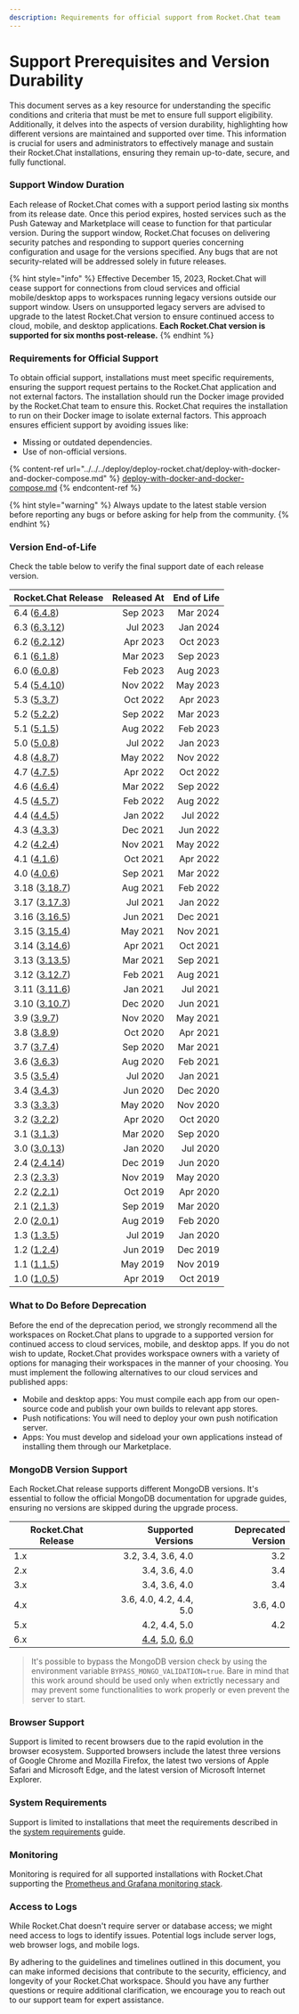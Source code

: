 ```yaml
---
description: Requirements for official support from Rocket.Chat team
---
```


# Support Prerequisites and Version Durability

This document serves as a key resource for understanding the specific conditions and criteria that must be met to ensure full support eligibility. Additionally, it delves into the aspects of version durability, highlighting how different versions are maintained and supported over time. This information is crucial for users and administrators to effectively manage and sustain their Rocket.Chat installations, ensuring they remain up-to-date, secure, and fully functional.

### Support Window Duration

Each release of Rocket.Chat comes with a support period lasting six months from its release date. Once this period expires, hosted services such as the Push Gateway and Marketplace will cease to function for that particular version. During the support window, Rocket.Chat focuses on delivering security patches and responding to support queries concerning configuration and usage for the versions specified. Any bugs that are not security-related will be addressed solely in future releases.

{% hint style="info" %}
Effective December 15, 2023, Rocket.Chat will cease support for connections from cloud services and official mobile/desktop apps to workspaces running legacy versions outside our support window. Users on unsupported legacy servers are advised to upgrade to the latest Rocket.Chat version to ensure continued access to cloud, mobile, and desktop applications. **Each Rocket.Chat version is supported for six months post-release.**
{% endhint %}

### Requirements for Official Support

To obtain official support, installations must meet specific requirements, ensuring the support request pertains to the Rocket.Chat application and not external factors. The installation should run the Docker image provided by the Rocket.Chat team to ensure this. Rocket.Chat requires the installation to run on their Docker image to isolate external factors. This approach ensures efficient support by avoiding issues like:

* Missing or outdated dependencies.
* Use of non-official versions.

{% content-ref url="../../../deploy/deploy-rocket.chat/deploy-with-docker-and-docker-compose.md" %}
[deploy-with-docker-and-docker-compose.md](../../../deploy/deploy-rocket.chat/deploy-with-docker-and-docker-compose.md)
{% endcontent-ref %}

{% hint style="warning" %}
Always update to the latest stable version before reporting any bugs or before asking for help from the community.
{% endhint %}

### Version End-of-Life

Check the table below to verify the final support date of each release version.

| Rocket.Chat Release                                                            | Released At | End of Life |
| ------------------------------------------------------------------------------ | ----------: | ----------: |
| 6.4 ([6.4.8](https://github.com/RocketChat/Rocket.Chat/releases/tag/6.4.8))    |    Sep 2023 |    Mar 2024 |
| 6.3 ([6.3.12](https://github.com/RocketChat/Rocket.Chat/releases/tag/6.3.12))  |    Jul 2023 |    Jan 2024 |
| 6.2 ([6.2.12](https://github.com/RocketChat/Rocket.Chat/releases/tag/6.2.12))  |    Apr 2023 |    Oct 2023 |
| 6.1 ([6.1.8](https://github.com/RocketChat/Rocket.Chat/releases/tag/6.1.8))    |    Mar 2023 |    Sep 2023 |
| 6.0 ([6.0.8](https://github.com/RocketChat/Rocket.Chat/releases/tag/6.0.8))    |    Feb 2023 |    Aug 2023 |
| 5.4 ([5.4.10](https://github.com/RocketChat/Rocket.Chat/releases/tag/5.4.10))  |    Nov 2022 |    May 2023 |
| 5.3 ([5.3.7](https://github.com/RocketChat/Rocket.Chat/releases/tag/5.3.7))    |    Oct 2022 |    Apr 2023 |
| 5.2 ([5.2.2](https://github.com/RocketChat/Rocket.Chat/releases/tag/5.2.2))    |    Sep 2022 |    Mar 2023 |
| 5.1 ([5.1.5](https://github.com/RocketChat/Rocket.Chat/releases/tag/5.1.5))    |    Aug 2022 |    Feb 2023 |
| 5.0 ([5.0.8](https://github.com/RocketChat/Rocket.Chat/releases/tag/5.0.8))    |    Jul 2022 |    Jan 2023 |
| 4.8 ([4.8.7](https://github.com/RocketChat/Rocket.Chat/releases/tag/4.8.7))    |    May 2022 |    Nov 2022 |
| 4.7 ([4.7.5](https://github.com/RocketChat/Rocket.Chat/releases/tag/4.7.5))    |    Apr 2022 |    Oct 2022 |
| 4.6 ([4.6.4](https://github.com/RocketChat/Rocket.Chat/releases/tag/4.6.4))    |    Mar 2022 |    Sep 2022 |
| 4.5 ([4.5.7](https://github.com/RocketChat/Rocket.Chat/releases/tag/4.5.7))    |    Feb 2022 |    Aug 2022 |
| 4.4 ([4.4.5](https://github.com/RocketChat/Rocket.Chat/releases/tag/4.4.5))    |    Jan 2022 |    Jul 2022 |
| 4.3 ([4.3.3](https://github.com/RocketChat/Rocket.Chat/releases/tag/4.3.3))    |    Dec 2021 |    Jun 2022 |
| 4.2 ([4.2.4](https://github.com/RocketChat/Rocket.Chat/releases/tag/4.2.4))    |    Nov 2021 |    May 2022 |
| 4.1 ([4.1.6](https://github.com/RocketChat/Rocket.Chat/releases/tag/4.1.6))    |    Oct 2021 |    Apr 2022 |
| 4.0 ([4.0.6](https://github.com/RocketChat/Rocket.Chat/releases/tag/4.0.6))    |    Sep 2021 |    Mar 2022 |
| 3.18 ([3.18.7](https://github.com/RocketChat/Rocket.Chat/releases/tag/3.18.7)) |    Aug 2021 |    Feb 2022 |
| 3.17 ([3.17.3](https://github.com/RocketChat/Rocket.Chat/releases/tag/3.17.3)) |    Jul 2021 |    Jan 2022 |
| 3.16 ([3.16.5](https://github.com/RocketChat/Rocket.Chat/releases/tag/3.16.5)) |    Jun 2021 |    Dec 2021 |
| 3.15 ([3.15.4](https://github.com/RocketChat/Rocket.Chat/releases/tag/3.15.4)) |    May 2021 |    Nov 2021 |
| 3.14 ([3.14.6](https://github.com/RocketChat/Rocket.Chat/releases/tag/3.14.6)) |    Apr 2021 |    Oct 2021 |
| 3.13 ([3.13.5](https://github.com/RocketChat/Rocket.Chat/releases/tag/3.13.5)) |    Mar 2021 |    Sep 2021 |
| 3.12 ([3.12.7](https://github.com/RocketChat/Rocket.Chat/releases/tag/3.12.7)) |    Feb 2021 |    Aug 2021 |
| 3.11 ([3.11.6](https://github.com/RocketChat/Rocket.Chat/releases/tag/3.11.6)) |    Jan 2021 |    Jul 2021 |
| 3.10 ([3.10.7](https://github.com/RocketChat/Rocket.Chat/releases/tag/3.10.7)) |    Dec 2020 |    Jun 2021 |
| 3.9 ([3.9.7](https://github.com/RocketChat/Rocket.Chat/releases/tag/3.9.7))    |    Nov 2020 |    May 2021 |
| 3.8 ([3.8.9](https://github.com/RocketChat/Rocket.Chat/releases/tag/3.8.9))    |    Oct 2020 |    Apr 2021 |
| 3.7 ([3.7.4](https://github.com/RocketChat/Rocket.Chat/releases/tag/3.7.4))    |    Sep 2020 |    Mar 2021 |
| 3.6 ([3.6.3](https://github.com/RocketChat/Rocket.Chat/releases/tag/3.6.3))    |    Aug 2020 |    Feb 2021 |
| 3.5 ([3.5.4](https://github.com/RocketChat/Rocket.Chat/releases/tag/3.5.4))    |    Jul 2020 |    Jan 2021 |
| 3.4 ([3.4.3](https://github.com/RocketChat/Rocket.Chat/releases/tag/3.4.3))    |    Jun 2020 |    Dec 2020 |
| 3.3 ([3.3.3](https://github.com/RocketChat/Rocket.Chat/releases/tag/3.3.3))    |    May 2020 |    Nov 2020 |
| 3.2 ([3.2.2](https://github.com/RocketChat/Rocket.Chat/releases/tag/3.2.2))    |    Apr 2020 |    Oct 2020 |
| 3.1 ([3.1.3](https://github.com/RocketChat/Rocket.Chat/releases/tag/3.1.3))    |    Mar 2020 |    Sep 2020 |
| 3.0 ([3.0.13](https://github.com/RocketChat/Rocket.Chat/releases/tag/3.0.13))  |    Jan 2020 |    Jul 2020 |
| 2.4 ([2.4.14](https://github.com/RocketChat/Rocket.Chat/releases/tag/2.4.14))  |    Dec 2019 |    Jun 2020 |
| 2.3 ([2.3.3](https://github.com/RocketChat/Rocket.Chat/releases/tag/2.3.3))    |    Nov 2019 |    May 2020 |
| 2.2 ([2.2.1](https://github.com/RocketChat/Rocket.Chat/releases/tag/2.2.1))    |    Oct 2019 |    Apr 2020 |
| 2.1 ([2.1.3](https://github.com/RocketChat/Rocket.Chat/releases/tag/2.1.3))    |    Sep 2019 |    Mar 2020 |
| 2.0 ([2.0.1](https://github.com/RocketChat/Rocket.Chat/releases/tag/2.0.1))    |    Aug 2019 |    Feb 2020 |
| 1.3 ([1.3.5](https://github.com/RocketChat/Rocket.Chat/releases/tag/1.3.5))    |    Jul 2019 |    Jan 2020 |
| 1.2 ([1.2.4](https://github.com/RocketChat/Rocket.Chat/releases/tag/1.2.4))    |    Jun 2019 |    Dec 2019 |
| 1.1 ([1.1.5](https://github.com/RocketChat/Rocket.Chat/releases/tag/1.1.5))    |    May 2019 |    Nov 2019 |
| 1.0 ([1.0.5](https://github.com/RocketChat/Rocket.Chat/releases/tag/1.0.5))    |    Apr 2019 |    Oct 2019 |

### What to Do Before Deprecation

Before the end of the deprecation period, we strongly recommend all the workspaces on Rocket.Chat plans to upgrade to a supported version for continued access to cloud services, mobile, and desktop apps. If you do not wish to update, Rocket.Chat provides workspace owners with a variety of options for managing their workspaces in the manner of your choosing. You must implement the following alternatives to our cloud services and published apps:

* Mobile and desktop apps: You must compile each app from our open-source code and publish your own builds to relevant app stores.
* Push notifications: You will need to deploy your own push notification server.
* Apps: You must develop and sideload your own applications instead of installing them through our Marketplace.

### MongoDB Version Support

Each Rocket.Chat release supports different MongoDB versions. It's essential to follow the official MongoDB documentation for upgrade guides, ensuring no versions are skipped during the upgrade process.

| Rocket.Chat Release |                                                                                                                                                                                                                                      Supported Versions | Deprecated Version |
| ------------------- | ------------------------------------------------------------------------------------------------------------------------------------------------------------------------------------------------------------------------------------------------------: | -----------------: |
| 1.x                 |                                                                                                                                                                                                                                      3.2, 3.4, 3.6, 4.0 |                3.2 |
| 2.x                 |                                                                                                                                                                                                                                           3.4, 3.6, 4.0 |                3.4 |
| 3.x                 |                                                                                                                                                                                                                                           3.4, 3.6, 4.0 |                3.4 |
| 4.x                 |                                                                                                                                                                                                                                 3.6, 4.0, 4.2, 4.4, 5.0 |           3.6, 4.0 |
| 5.x                 |                                                                                                                                                                                                                                           4.2, 4.4, 5.0 |                4.2 |
| 6.x                 | [4.4](https://www.mongodb.com/docs/manual/release-notes/4.4-upgrade-replica-set/), [5.0](https://www.mongodb.com/docs/manual/release-notes/5.0-upgrade-replica-set/), [6.0](https://www.mongodb.com/docs/manual/release-notes/6.0-upgrade-replica-set/) |                    |

> It's possible to bypass the MongoDB version check by using the environment variable `BYPASS_MONGO_VALIDATION=true`. Bare in mind that this work around should be used only when extrictly necessary and may prevent some functionalities to work properly or even prevent the server to start.

### Browser Support

Support is limited to recent browsers due to the rapid evolution in the browser ecosystem. Supported browsers include the latest three versions of Google Chrome and Mozilla Firefox, the latest two versions of Apple Safari and Microsoft Edge, and the latest version of Microsoft Internet Explorer.

### System Requirements

Support is limited to installations that meet the requirements described in the [system requirements](../../../deploy/deploy-rocket.chat/system-requirements.md) guide.

### **Monitoring**

Monitoring is required for all supported installations with Rocket.Chat supporting the [Prometheus and Grafana monitoring stack](https://github.com/RocketChat/Rocket.Chat.Metrics).

### Access to Logs

While Rocket.Chat doesn't require server or database access; we might need access to logs to identify issues. Potential logs include server logs, web browser logs, and mobile logs.

By adhering to the guidelines and timelines outlined in this document, you can make informed decisions that contribute to the security, efficiency, and longevity of your Rocket.Chat workspace. Should you have any further questions or require additional clarification, we encourage you to reach out to our support team for expert assistance.
